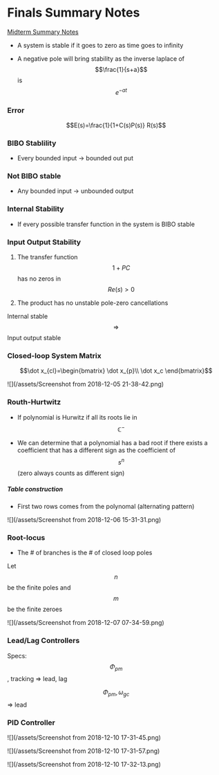 # Finals Summary Notes

[Midterm Summary Notes](/se-380/midterm-summary-notes.md)

- A system is stable if it goes to zero as time goes to infinity

- A negative pole will bring stability as the inverse laplace of $$\frac{1}{s+a}$$ is $$e^{-at}$$

### Error

$$E(s)=\frac{1}{1+C(s)P(s)} R(s)$$

### BIBO Stablility

- Every bounded input -> bounded out put

### Not BIBO stable

- Any bounded input -> unbounded output

### Internal Stability

- If every possible transfer function in the system is BIBO stable

### Input Output Stability

1. The transfer function $$1+PC$$ has no zeros in $$Re(s) > 0$$

2. The product has no unstable pole-zero cancellations

Internal stable $$\Rightarrow$$ Input output stable

### Closed-loop System Matrix

$$\dot x_{cl}=\begin{bmatrix}
\dot x_{p}\\
\dot x_c
\end{bmatrix}$$

![](/assets/Screenshot from 2018-12-05 21-38-42.png)

### Routh-Hurtwitz

- If polynomial is Hurwitz if all its roots lie in $$\mathbb C^-$$

- We can determine that a polynomial has a bad root if there exists a coefficient that has a different sign as the coefficient of $$s^n$$ (zero always counts as different sign)

##### Table construction
- First two rows comes from the polynomal (alternating pattern)

![](/assets/Screenshot from 2018-12-06 15-31-31.png)

### Root-locus

- The # of branches is the # of closed loop poles

Let $$n$$ be the finite poles and $$m$$ be the finite zeroes

![](/assets/Screenshot from 2018-12-07 07-34-59.png)

### Lead/Lag Controllers

Specs:
$$\Phi_{pm}$$, tracking => lead, lag

$$\Phi_{pm}, \omega_{gc}$$ => lead

### PID Controller

![](/assets/Screenshot from 2018-12-10 17-31-45.png)

![](/assets/Screenshot from 2018-12-10 17-31-57.png)

![](/assets/Screenshot from 2018-12-10 17-32-13.png)